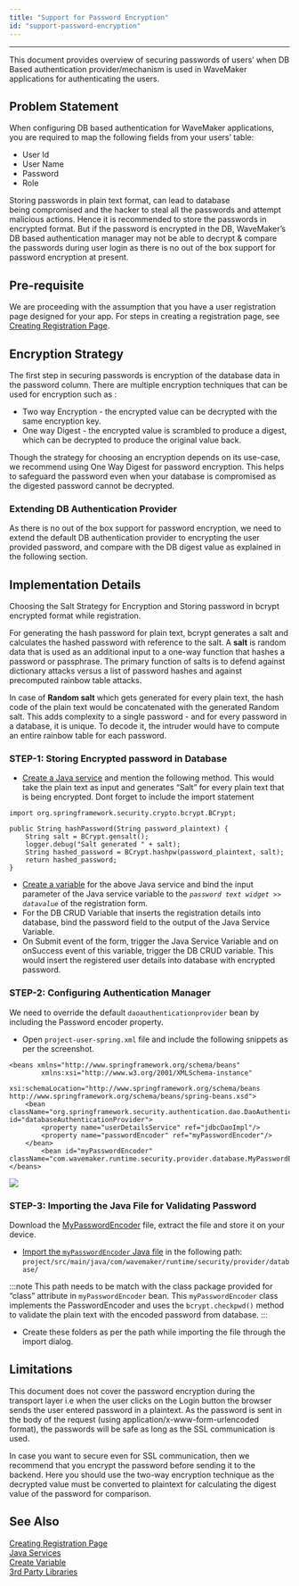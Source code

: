 ```yaml
---
title: "Support for Password Encryption"
id: "support-password-encryption"
---
```


---

This document provides overview of securing passwords of users’ when DB Based authentication provider/mechanism is used in WaveMaker applications for authenticating the users.

## Problem Statement

When configuring DB based authentication for WaveMaker applications, you are required to map the following fields from your users’ table:

- User Id
- User Name
- Password
- Role

Storing passwords in plain text format, can lead to database being compromised and the hacker to steal all the passwords and attempt malicious actions. Hence it is recommended to store the passwords in encrypted format. But if the password is encrypted in the DB, WaveMaker’s DB based authentication manager may not be able to decrypt & compare the passwords during user login as there is no out of the box support for password encryption at present.

## Pre-requisite

We are proceeding with the assumption that you have a user registration page designed for your app. For steps in creating a registration page, see [Creating Registration Page](/learn/how-tos/creating-registration-page/).

## Encryption Strategy

The first step in securing passwords is encryption of the database data in the password column. There are multiple encryption techniques that can be used for encryption such as :

- Two way Encryption - the encrypted value can be decrypted with the same encryption key.
- One way Digest - the encrypted value is scrambled to produce a digest, which can be decrypted to produce the original value back.

Though the strategy for choosing an encryption depends on its use-case, we recommend using One Way Digest for password encryption. This helps to safeguard the password even when your database is compromised as the digested password cannot be decrypted.

### Extending DB Authentication Provider

As there is no out of the box support for password encryption, we need to extend the default DB authentication provider to encrypting the user provided password, and compare with the DB digest value as explained in the following section.

## Implementation Details

Choosing the Salt Strategy for Encryption and Storing password in bcrypt encrypted format while registration.

For generating the hash password for plain text, bcrypt generates a salt and calculates the hashed password with reference to the salt. A **salt** is random data that is used as an additional input to a one-way function that hashes a password or passphrase. The primary function of salts is to defend against dictionary attacks versus a list of password hashes and against precomputed rainbow table attacks.

In case of **Random salt** which gets generated for every plain text, the hash code of the plain text would be concatenated with the generated Random salt. This adds complexity to a single password - and for every password in a database, it is unique. To decode it, the intruder would have to compute an entire rainbow table for each password.

### STEP-1: Storing Encrypted password in Database

- [Create a Java service](/learn/app-development/services/java-services/java-service) and mention the following method. This would take the plain text as input and generates “Salt” for every plain text that is being encrypted. Dont forget to include the import statement

```
import org.springframework.security.crypto.bcrypt.BCrypt;

public String hashPassword(String password_plaintext) {
    String salt = BCrypt.gensalt();
    logger.debug("Salt generated " + salt);
    String hashed_password = BCrypt.hashpw(password_plaintext, salt);
    return hashed_password;
}
```

- [Create a variable](/learn/app-development/variables/variables) for the above Java service and bind the input parameter of the Java service variable to the _`password text widget >> datavalue`_ of the registration form.
- For the DB CRUD Variable that inserts the registration details into database, bind the password field to the output of the Java Service Variable.
- On Submit event of the form, trigger the Java Service Variable and on onSuccess event of this variable, trigger the DB CRUD variable. This would insert the registered user details into database with encrypted password.

### STEP-2: Configuring Authentication Manager

We need to override the default `daoauthenticationprovider` bean by including the Password encoder property.

- Open `project-user-spring.xml` file and include the following snippets as per the screenshot.

```
<beans xmlns="http://www.springframework.org/schema/beans"
        xmlns:xsi="http://www.w3.org/2001/XMLSchema-instance"
        xsi:schemaLocation="http://www.springframework.org/schema/beans http://www.springframework.org/schema/beans/spring-beans.xsd">
    <bean className="org.springframework.security.authentication.dao.DaoAuthenticationProvider" id="databaseAuthenticationProvider">
        <property name="userDetailsService" ref="jdbcDaoImpl"/>
        <property name="passwordEncoder" ref="myPasswordEncoder"/>
    </bean>
        <bean id="myPasswordEncoder" className="com.wavemaker.runtime.security.provider.database.MyPasswordEncoder"/>
</beans>
```

[![](/learn/assets/encrypt_pwd_xml.png)](/learn/assets/encrypt_pwd_xml.png)

### STEP-3: Importing the Java File for Validating Password

Download the [MyPasswordEncoder](/learn/assets/BCryptPasswordEncoder-1.zip) file, extract the file and store it on your device.

- [Import the `myPasswordEncoder` Java file](/learn/app-development/services/3rd-party-libraries) in the following path: `project/src/main/java/com/wavemaker/runtime/security/provider/database/`

:::note
This path needs to be match with the class package provided for “class” attribute in `myPasswordEncoder` bean. This `myPasswordEncoder` class implements the PasswordEncoder and uses the `bcrypt.checkpwd()` method to validate the plain text with the encoded password from database.
:::

- Create these folders as per the path while importing the file through the import dialog.

## Limitations

This document does not cover the password encryption during the transport layer i.e when the user clicks on the Login button the browser sends the user entered password in a plaintext. As the password is sent in the body of the request (using application/x-www-form-urlencoded format), the passwords will be safe as long as the SSL communication is used.

In case you want to secure even for SSL communication, then we recommend that you encrypt the password before sending it to the backend. Here you should use the two-way encryption technique as the decrypted value must be converted to plaintext for calculating the digest value of the password for comparison.

## See Also

[Creating Registration Page](/learn/how-tos/creating-registration-page)  
[Java Services](/learn/app-development/services/java-services/java-service)  
[Create Variable](/learn/app-development/variables/variables)  
[3rd Party Libraries](/learn/app-development/services/3rd-party-libraries)
